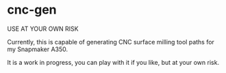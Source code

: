 # cnc-gen

USE AT YOUR OWN RISK

Currently, this is capable of generating CNC surface milling tool paths for my Snapmaker A350.

It is a work in progress, you can play with it if you like, but at your own risk.

